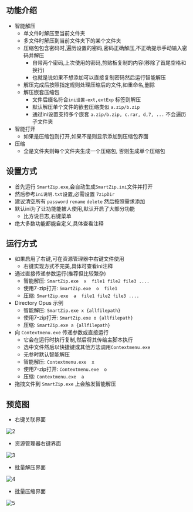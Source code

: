 ## 功能介绍
 - 智能解压
    - 单文件时解压至当前文件夹
    - 多文件时解压到当前文件夹下的某个文件夹
    - 压缩包包含密码时,遍历设置的密码,密码正确解压,不正确提示手动输入密码并解压
      - 自带两个密码,上次使用的密码,剪贴板复制的内容(移除了首尾空格和换行)
      - 也就是说如果不想添加可以直接复制密码然后运行智能解压
    - 解压完成后按照指定规则处理压缩后的文件,如重命名,删除
    - 解压嵌套压缩包
      - 文件后缀名符合`ini设置-ext,extExp` 标签则解压
      - 默认解压单个文件的嵌套压缩类似 `a.zip/b.zip`
      - 通过ini设置支持多个嵌套 `a.zip/b.zip, c.rar, d,7, ...` 不会遍历子文件夹
 - 智能打开
   - 如果是压缩包则打开,如果不是则显示添加到压缩包界面
 - 压缩
   - 全是文件夹则每个文件夹生成一个压缩包, 否则生成单个压缩包

## 设置方式
 - 首先运行 `SmartZip.exe`,会自动生成`SmartZip.ini`文件并打开
 - 然后参考`ini说明.txt`设置,必需设置 `7zipDir`
 - 建议清空所有 `password` `rename` `delete` 然后按照需求添加
 - 默认ini为了让功能能被人使用,默认开启了大部分功能
   - 比方说日志,右键菜单
 - 绝大多数功能都能自定义,具体查看注释

## 运行方式
 - 如果启用了右键,可在资源管理器中右键文件使用
    - 右键实现方式不完美,具体可查看ini注释
 - 通过直接传递参数运行(推荐但比较繁杂)
   - 智能解压: `SmartZip.exe  x  file1 file2 file3 ....`
   - 使用7-zip打开: `SmartZip.exe  o  file1`
   - 压缩: `SmartZip.exe  a  file1 file2 file3 ....`
 - Directory Opus 示例
   - 智能解压: `SmartZip.exe x {allfilepath}`
   - 使用7-zip打开: `SmartZip.exe o {allfilepath} `
   - 压缩: `SmartZip.exe a {allfilepath} `
 - 向 `Contextmenu.exe` 传递参数或直接运行
    - 它会在运行时执行复制,然后将其传给主脚本执行
    - 选中文件然后以快捷键或其他方法调用`Contextmenu.exe`
    - 无参时默认智能解压
   - 智能解压: `Contextmenu.exe  x`
   - 使用7-zip打开: `Contextmenu.exe  o`
   - 压缩: `Contextmenu.exe  a`
 - 拖拽文件到 `SmartZip.exe` 上会触发智能解压


## 预览图
 - 右键关联界面

![2](https://user-images.githubusercontent.com/2145741/173320542-65ccfbbe-8e5a-4e97-80b0-a19f36a8881f.jpg)

 - 资源管理器右键界面

![3](https://user-images.githubusercontent.com/2145741/173320643-509a43e2-fb9f-4ca5-981f-c99b7f020f1e.jpg)


 - 批量解压界面

![4](https://user-images.githubusercontent.com/2145741/173320704-35a051a1-0f03-4172-b232-2e410b7a4311.jpg)


 - 批量压缩界面

![5](https://user-images.githubusercontent.com/2145741/173320771-15412318-05ef-4158-b01c-4ab828e12ec6.jpg)
